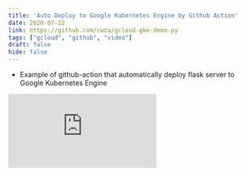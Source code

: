 ```yaml
---
title: 'Auto Deploy to Google Kubernetes Engine by Github Action'
date: 2020-07-22
link: https://github.com/cwza/gcloud-gke-demo-py
tags: ["gcloud", "github", "video"]
draft: false
hide: false
---
```


* Example of github-action that automatically deploy flask server to Google Kubernetes Engine
<Embed src="https://www.youtube.com/embed/9GWNVZB5jZw" />